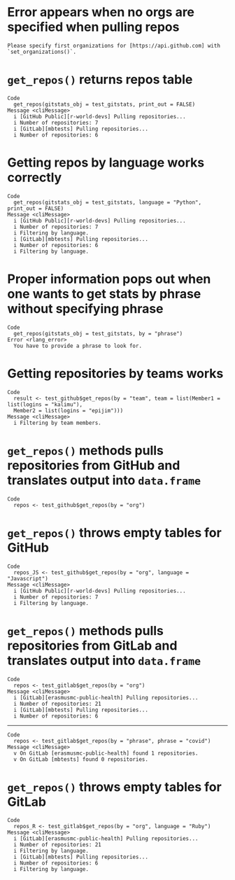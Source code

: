 # Error appears when no orgs are specified when pulling repos

    Please specify first organizations for [https://api.github.com] with `set_organizations()`.

# `get_repos()` returns repos table

    Code
      get_repos(gitstats_obj = test_gitstats, print_out = FALSE)
    Message <cliMessage>
      i [GitHub Public][r-world-devs] Pulling repositories...
      i Number of repositories: 7
      i [GitLab][mbtests] Pulling repositories...
      i Number of repositories: 6

# Getting repos by language works correctly

    Code
      get_repos(gitstats_obj = test_gitstats, language = "Python", print_out = FALSE)
    Message <cliMessage>
      i [GitHub Public][r-world-devs] Pulling repositories...
      i Number of repositories: 7
      i Filtering by language.
      i [GitLab][mbtests] Pulling repositories...
      i Number of repositories: 6
      i Filtering by language.

# Proper information pops out when one wants to get stats by phrase without specifying phrase

    Code
      get_repos(gitstats_obj = test_gitstats, by = "phrase")
    Error <rlang_error>
      You have to provide a phrase to look for.

# Getting repositories by teams works

    Code
      result <- test_github$get_repos(by = "team", team = list(Member1 = list(logins = "kalimu"),
      Member2 = list(logins = "epijim")))
    Message <cliMessage>
      i Filtering by team members.

# `get_repos()` methods pulls repositories from GitHub and translates output into `data.frame`

    Code
      repos <- test_github$get_repos(by = "org")

# `get_repos()` throws empty tables for GitHub

    Code
      repos_JS <- test_github$get_repos(by = "org", language = "Javascript")
    Message <cliMessage>
      i [GitHub Public][r-world-devs] Pulling repositories...
      i Number of repositories: 7
      i Filtering by language.

# `get_repos()` methods pulls repositories from GitLab and translates output into `data.frame`

    Code
      repos <- test_gitlab$get_repos(by = "org")
    Message <cliMessage>
      i [GitLab][erasmusmc-public-health] Pulling repositories...
      i Number of repositories: 21
      i [GitLab][mbtests] Pulling repositories...
      i Number of repositories: 6

---

    Code
      repos <- test_gitlab$get_repos(by = "phrase", phrase = "covid")
    Message <cliMessage>
      v On GitLab [erasmusmc-public-health] found 1 repositories.
      v On GitLab [mbtests] found 0 repositories.

# `get_repos()` throws empty tables for GitLab

    Code
      repos_R <- test_gitlab$get_repos(by = "org", language = "Ruby")
    Message <cliMessage>
      i [GitLab][erasmusmc-public-health] Pulling repositories...
      i Number of repositories: 21
      i Filtering by language.
      i [GitLab][mbtests] Pulling repositories...
      i Number of repositories: 6
      i Filtering by language.

